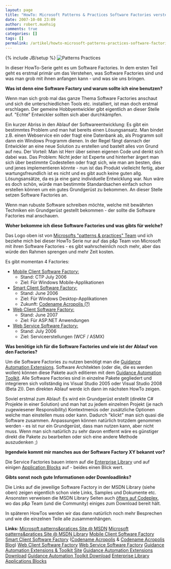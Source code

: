 ```yaml
---
layout: page
title: "HowTo: Microsoft Patterns & Practices Software Factories verstehen"
date: 2007-10-08 23:09
author: robert.muehsig
comments: true
categories: []
tags: []
permalink: /artikel/howto-microsoft-patterns-practices-software-factories-verstehen
---
```

{% include JB/setup %}
<img src="http://msdn2.microsoft.com/ms998572.PATTPRAC(en-us,MSDN.10).gif" alt="Patterns Practices" />

In dieser HowTo-Serie geht es um Software Factories.
In dem ersten Teil geht es erstmal primär um das Verstehen, was Software Factories sind und was man grob mit ihnen anfangen kann - und was sie uns bringen.

<strong>Was ist denn eine Software Factory und warum sollte ich eine benutzen?</strong>

Wenn man sich grob mal das ganze Thema Software Factories anschaut und sich die unterschiedlichen Tools etc. installiert, ist man doch erstmal erschlagen. Der gemeine Hobbyentwickler gibt eigentlich an dieser Stelle auf. "Echte" Entwickler sollten sich aber durchkämpfen.

Ein kurzer Abriss in den Ablauf der Softwareentwicklung: Es gibt ein bestimmtes Problem und man hat bereits einen Lösungsansatz. Man bindet z.B. einen Webservice ein oder fragt eine Datenbank ab, als Programm soll dann ein Windows Programm dienen.
In der Regel fängt dannach der Entwickler an eine neue Solution zu erstellen und bastelt alles von Grund auf neu. Der Vorteil: Man ist Herr über seinen eigenen Code und denkt sich dabei was.
Das Problem: Nicht jeder ist Experte und hinterher ärgert man sich über bestimmte Codestellen oder fragt sich, wie man am besten, dies und jenes implementieren könnte - nun ist das Produkt vielleicht fertig, aber wartungsfreundlich ist es nicht und es gibt auch keine guten allg. Lösungsansätze, da es ja eine ganz individuelle Entwicklung war.
Nun wäre es doch schön, würde man bestimmte Standardsachen einfach schon erstellen können um ein gutes Grundgerüst zu bekommen.
An dieser Stelle setzen Software Factories an.

Wenn man rubuste Software schreiben möchte, welche mit bewährten Techniken ein Grundgerüst gestellt bekommen - der sollte die Software Factories mal anschauen.

<strong>Woher bekomme ich diese Software Factories und was gibts für welche?</strong>

Das Logo oben ist von <a target="_blank" href="http://msdn2.microsoft.com/en-us/practices/default.aspx">Microsofts "patterns &amp; practices" Team</a> und ich beziehe mich bei dieser HowTo Serie nur auf das p&amp;p Team von Microsoft mit ihren Software Factories - es gibt wahrscheinlich noch mehr, aber das würde den Rahmen sprengen und mehr Zeit kosten.

Es gibt momentan 4 Factories:
<ul>
	<li><a target="_blank" href="http://msdn2.microsoft.com/en-us/library/aa480471.aspx">Mobile Client Software Factory:</a>
<ul>
	<li>Stand: CTP July 2006 </li>
	<li>Ziel: Für Windows Mobile-Applikationen</li>
</ul>
</li>
	<li><a target="_blank" href="http://msdn2.microsoft.com/en-us/library/aa480482.aspx">Smart Client Software Factory:</a>
<ul>
	<li>Stand: June 2006</li>
	<li>Ziel: Für Windows Desktop-Applikationen</li>
	<li>Zukunft: <a target="_blank" href="http://windowsclient.net/Acropolis/">Codename Acropolis (?)</a></li>
</ul>
</li>
	<li><a target="_blank" href="http://msdn2.microsoft.com/en-us/library/bb264518.aspx">Web Client Software Factory:</a>
<ul>
	<li>Stand: June 2007</li>
	<li>Ziel: Für ASP.NET Anwendungen</li>
</ul>
</li>
	<li><a target="_blank" href="http://msdn2.microsoft.com/en-us/library/aa480534.aspx">Web Service Software Factory:</a>
<ul>
	<li>Stand: July 2006</li>
	<li>Ziel: Serviceerstellungen (WCF / ASMX)</li>
</ul>
</li>
</ul>
<strong>Was benötige ich für die Software Factories und wie ist der Ablauf von den Factories?</strong>

Um die Software Factories zu nutzen benötigt man die <a target="_blank" href="http://www.microsoft.com/downloads/details.aspx?FamilyId=C0A394C0-5EEB-47C4-9F7B-71E51866A7ED&amp;displaylang=en">Guidance Automation Extensions</a>. Software Architekten (oder die, die es werden wollen) können diese Pakete auch editieren mit dem <a target="_blank" href="http://www.microsoft.com/downloads/details.aspx?FamilyId=E3D101DB-6EE1-4EC5-884E-97B27E49EAAE&amp;displaylang=en">Guidance Automation Toolkit</a>.
Alle Software Factories sind in einzelne Pakete gegliedert und integrieren sich vollständig ins Visual Studio 2005 oder Visual Studio 2008 (Beta 2)).
Den direkten Ablauf werde ich dann im nächsten HowTo zeigen.

Soviel erstmal zum Ablauf:
Es wird ein Grundgerüst erstellt (direkte C# Projekte in einer Solution) und man hat zu jedem einzelnen Projekt (je nach zugewiesener Responsibility) Kontextmenüs oder zusätzliche Optionen welche man einstellen muss oder kann. Dadurch "klickt" man sich quasi die Software zusammen. Anpassungen können natürlich trotzdem genommen werden - es ist nur ein Grundgerüst, dass man nutzen kann, aber nicht muss.
Wenn man sich natürlich zu sehr davon entfernt wäre es günstiger direkt die Pakete zu bearbeiten oder sich eine andere Methode auszudenken ;)

<strong>
Irgendwie kommt mir manches aus der Software Factory XY bekannt vor?</strong>

Die Service Factories bauen intern auf die <a target="_blank" href="http://msdn2.microsoft.com/en-us/library/aa480453.aspx">Enterprise Library</a> und auf einigen <a target="_blank" href="http://msdn2.microsoft.com/en-us/practices/bb190359.aspx">Application Blocks</a> auf - beides einen Blick wert.

<strong>Gibts sonst noch gute Informationen oder Downloadlinks?</strong>

Die Links auf die jeweilige Software Factory in der MSDN Library (siehe oben) zeigen eigentlich schon viele Links, Samples und Dokumente etc.
Ansonsten verweisen die MSDN Library Seiten auch <a target="_blank" href="http://codeplex.com/Project/ProjectDirectory.aspx?TagName=patterns%20%26%20practices">öfters auf Codeplex</a>, wo das p&amp;p Team (und die Community) einiges zum Download bereit hält.

In späteren HowTos werden wir das dann natürlich noch mehr Besprechen und wie die einzelnen Teile alle zusammenhängen.

<strong>Links:
</strong><a target="_blank" href="http://msdn2.microsoft.com/en-us/practices/default.aspx">Microsoft patterns&amp;pratices Site @ MSDN</a>
<a target="_blank" href="http://msdn2.microsoft.com/en-us/library/ms998572.aspx">Microsoft patterns&amp;pratices Site @ MSDN Library</a>
<a target="_blank" href="http://msdn2.microsoft.com/en-us/library/aa480471.aspx">Mobile Client Software Factory</a>
<a target="_blank" href="http://msdn2.microsoft.com/en-us/library/aa480482.aspx">Smart Client Software Factory</a> (<a target="_blank" href="http://windowsclient.net/Acropolis/">Codename Acropolis</a> &amp; <a target="_blank" href="http://blogs.msdn.com/Acropolis/">Codename Acropolis Blog</a>)
<a target="_blank" href="http://msdn2.microsoft.com/en-us/library/bb264518.aspx">Web Client Software Factory</a>
<a target="_blank" href="http://msdn2.microsoft.com/en-us/library/aa480534.aspx">Web Service Software Factory</a>
<a target="_blank" href="http://msdn2.microsoft.com/en-us/teamsystem/aa718948.aspx">Guidance Automation Extensions &amp; Toolkit Site</a>
<a target="_blank" href="http://www.microsoft.com/downloads/details.aspx?FamilyId=C0A394C0-5EEB-47C4-9F7B-71E51866A7ED&amp;displaylang=en">Guidance Automation Extensions Download</a>
<a target="_blank" href="http://www.microsoft.com/downloads/details.aspx?FamilyId=E3D101DB-6EE1-4EC5-884E-97B27E49EAAE&amp;displaylang=en">Guidance Automation Toolkit Download</a>
<a target="_blank" href="http://msdn2.microsoft.com/en-us/library/aa480453.aspx">Enterprise Library</a>
<a target="_blank" href="http://msdn2.microsoft.com/en-us/practices/bb190359.aspx">Applications Blocks</a>
